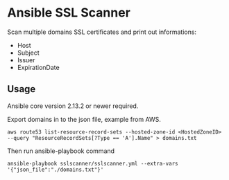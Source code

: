 # Ansible SSL Scanner

Scan multiple domains SSL certificates and print out informations:

* Host
* Subject
* Issuer
* ExpirationDate

## Usage

Ansible core version 2.13.2 or newer required.

Export domains in to the json file, example from AWS.

```
aws route53 list-resource-record-sets --hosted-zone-id <HostedZoneID> --query "ResourceRecordSets[?Type == 'A'].Name" > domains.txt
```

Then run ansible-playbook command

```
ansible-playbook sslscanner/sslscanner.yml --extra-vars '{"json_file":"./domains.txt"}'
```